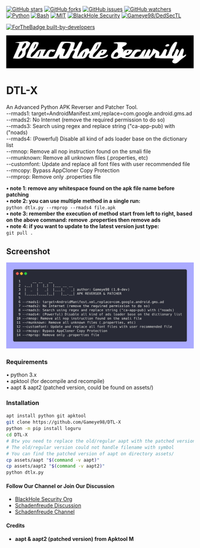 [![GitHub stars](https://img.shields.io/github/stars/Gameye98/DTL-X.svg)](https://github.com/Gameye98/DTL-X/stargazers)
[![GitHub forks](https://img.shields.io/github/forks/Gameye98/DTL-X.svg)](https://github.com/Gameye98/DTL-X/network/members)
[![GitHub issues](https://img.shields.io/github/issues/Gameye98/DTL-X.svg)](https://github.com/Gameye98/DTL-X/issues)
[![GitHub watchers](https://img.shields.io/github/watchers/Gameye98/DTL-X.svg)](https://github.com/Gameye98/DTL-X/watchers)
[![Python](https://img.shields.io/badge/language-Python%203-blue.svg)](https://www.python.org)
[![Bash](https://img.shields.io/badge/language-Bash-blue.svg)](https://www.gnu.org/software/bash/)
[![MIT](https://img.shields.io/badge/license-MIT-red.svg)](https://opensource.org/licenses/MIT)
[![BlackHole Security](https://img.shields.io/badge/team-BlackHole%20Security-ocean.svg)](https://github.com/BlackHoleSecurity)
[![Gameye98/DedSecTL](https://img.shields.io/badge/author-Gameye98/DedSecTL-red.svg)](https://github.com/Gameye98)

[![ForTheBadge built-by-developers](http://ForTheBadge.com/images/badges/built-by-developers.svg)](https://github.com/Gameye98)  

[![BlackHole Security](assets/gitbhs.svg)](https://github.com/BlackHoleSecurity)

# DTL-X
An Advanced Python APK Reverser and Patcher Tool.  
--rmads1: target=AndroidManifest.xml,replace=com.google.android.gms.ad  
--rmads2: No Internet (remove the required permission to do so)  
--rmads3: Search using regex and replace string ("ca-app-pub) with ("noads)  
--rmads4: (Powerful) Disable all kind of ads loader base on the dictionary list  
--rmnop: Remove all nop instruction found on the smali file  
--rmunknown: Remove all unknown files (.properties, etc)  
--customfont: Update and replace all font files with user recommended file  
--rmcopy: Bypass AppCloner Copy Protection  
--rmprop: Remove only .properties file  

**• note 1: remove any whitespace found on the apk file name before patching**  
**• note 2: you can use multiple method in a single run:**  
`python dtlx.py --rmprop --rmads4 file.apk`  
**• note 3: remember the execution of method start from left to right, based on the above command: remove .properties then remove ads**  
**• note 4: if you want to update to the latest version just type:**  
`git pull .`

## Screenshot
<img src="assets/screenshot.png">

### Requirements
• python 3.x  
• apktool (for decompile and recompile)  
• aapt & aapt2 (patched version, could be found on assets/)

### Installation
```bash
apt install python git apktool
git clone https://github.com/Gameye98/DTL-X
python -m pip install loguru
cd DTL-X
# Btw you need to replace the old/regular aapt with the patched version
# The old/regular version could not handle filename with symbol
# You can find the patched version of aapt on directory assets/
cp assets/aapt "$(command -v aapt)"
cp assets/aapt2 "$(command -v aapt2)"
python dtlx.py
```

#### Follow Our Channel or Join Our Discussion
- [BlackHole Security Org](https://github.com/BlackHoleSecurity)  
- [Schadenfreude Discussion](https://t.me/schdenfreude)  
- [Schadenfreude Channel](https://t.me/schdnfrd)

#### Credits
- **aapt & aapt2 (patched version) from Apktool M**